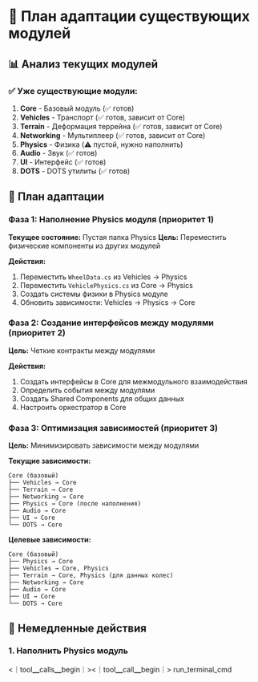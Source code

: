 # 🔄 План адаптации существующих модулей

## 📊 Анализ текущих модулей

### ✅ Уже существующие модули:
1. **Core** - Базовый модуль (✅ готов)
2. **Vehicles** - Транспорт (✅ готов, зависит от Core)
3. **Terrain** - Деформация террейна (✅ готов, зависит от Core)
4. **Networking** - Мультиплеер (✅ готов, зависит от Core)
5. **Physics** - Физика (⚠️ пустой, нужно наполнить)
6. **Audio** - Звук (✅ готов)
7. **UI** - Интерфейс (✅ готов)
8. **DOTS** - DOTS утилиты (✅ готов)

## 🎯 План адаптации

### Фаза 1: Наполнение Physics модуля (приоритет 1)
**Текущее состояние:** Пустая папка Physics
**Цель:** Переместить физические компоненты из других модулей

**Действия:**
1. Переместить `WheelData.cs` из Vehicles → Physics
2. Переместить `VehiclePhysics.cs` из Core → Physics
3. Создать системы физики в Physics модуле
4. Обновить зависимости: Vehicles → Physics → Core

### Фаза 2: Создание интерфейсов между модулями (приоритет 2)
**Цель:** Четкие контракты между модулями

**Действия:**
1. Создать интерфейсы в Core для межмодульного взаимодействия
2. Определить события между модулями
3. Создать Shared Components для общих данных
4. Настроить оркестратор в Core

### Фаза 3: Оптимизация зависимостей (приоритет 3)
**Цель:** Минимизировать зависимости между модулями

**Текущие зависимости:**
```
Core (базовый)
├── Vehicles → Core
├── Terrain → Core  
├── Networking → Core
├── Physics → Core (после наполнения)
├── Audio → Core
├── UI → Core
└── DOTS → Core
```

**Целевые зависимости:**
```
Core (базовый)
├── Physics → Core
├── Vehicles → Core, Physics
├── Terrain → Core, Physics (для данных колес)
├── Networking → Core
├── Audio → Core
├── UI → Core
└── DOTS → Core
```

## 🚀 Немедленные действия

### 1. Наполнить Physics модуль
<｜tool▁calls▁begin｜><｜tool▁call▁begin｜>
run_terminal_cmd

